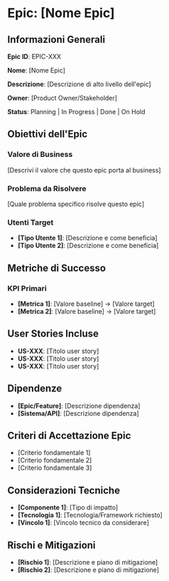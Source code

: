 # Epic: [Nome Epic]

## Informazioni Generali

**Epic ID**: EPIC-XXX

**Nome**: [Nome Epic]

**Descrizione**: [Descrizione di alto livello dell'epic]

**Owner**: [Product Owner/Stakeholder]

**Status**: Planning | In Progress | Done | On Hold

## Obiettivi dell'Epic

### Valore di Business

[Descrivi il valore che questo epic porta al business]

### Problema da Risolvere

[Quale problema specifico risolve questo epic]

### Utenti Target

- **[Tipo Utente 1]**: [Descrizione e come beneficia]
- **[Tipo Utente 2]**: [Descrizione e come beneficia]

## Metriche di Successo

### KPI Primari

- **[Metrica 1]**: [Valore baseline] → [Valore target]
- **[Metrica 2]**: [Valore baseline] → [Valore target]

## User Stories Incluse

- **US-XXX**: [Titolo user story]
- **US-XXX**: [Titolo user story]
- **US-XXX**: [Titolo user story]

## Dipendenze

- **[Epic/Feature]**: [Descrizione dipendenza]
- **[Sistema/API]**: [Descrizione dipendenza]

## Criteri di Accettazione Epic

- [Criterio fondamentale 1]
- [Criterio fondamentale 2]
- [Criterio fondamentale 3]

## Considerazioni Tecniche

- **[Componente 1]**: [Tipo di impatto]
- **[Tecnologia 1]**: [Tecnologia/Framework richiesto]
- **[Vincolo 1]**: [Vincolo tecnico da considerare]

## Rischi e Mitigazioni

- **[Rischio 1]**: [Descrizione e piano di mitigazione]
- **[Rischio 2]**: [Descrizione e piano di mitigazione]
